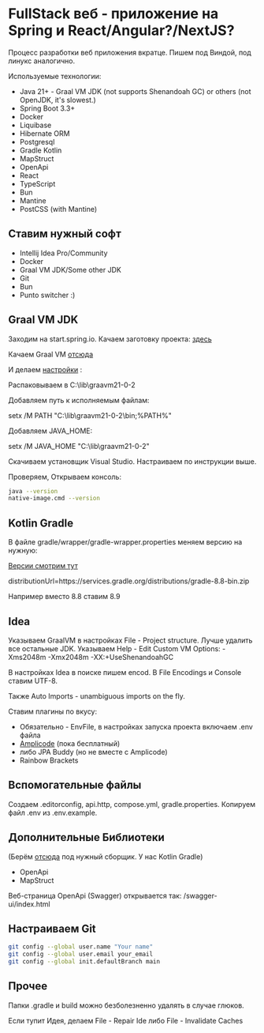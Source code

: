 # FullStack веб - приложение на Spring и React/Angular?/NextJS?

Процесс разработки веб приложения вкратце.
Пишем под Виндой, под линукс аналогично.

Используемые технологии:

- Java 21+ - Graal VM JDK (not supports Shenandoah GC) or others
(not OpenJDK, it's slowest.)
- Spring Boot 3.3+
- Docker
- Liquibase
- Hibernate ORM
- Postgresql
- Gradle Kotlin
- MapStruct
- OpenApi
- React
- TypeScript
- Bun
- Mantine
- PostCSS (with Mantine)

## Ставим нужный софт

- Intellij Idea Pro/Community
- Docker
- Graal VM JDK/Some other JDK
- Git
- Bun
- Punto switcher :)

## Graal VM JDK
Заходим на start.spring.io.
Качаем заготовку проекта:
[здесь](https://start.spring.io/#!type=gradle-project-kotlin&language=java&platformVersion=3.3.2&packaging=jar&jvmVersion=21&groupId=dev&artifactId=web&name=web&description=Web%20project%20with%20Spring%20Boot&packageName=dev.web&dependencies=native,devtools,lombok,configuration-processor,docker-compose,web,thymeleaf,security,oauth2-client,oauth2-resource-server,data-jpa,liquibase,postgresql,validation,mail,actuator,testcontainers,spring-shell)

Качаем Graal VM [отсюда](https://github.com/graalvm/graalvm-ce-builds/releases)

И делаем [настройки](https://www.graalvm.org/latest/docs/getting-started/windows/) :

Распаковываем в C:\lib\graavm21-0-2

Добавляем путь к исполняемым файлам:

setx /M PATH "C:\lib\graavm21-0-2\bin\;%PATH%"

Добавляем JAVA_HOME:

setx /M JAVA_HOME "C:\lib\graavm21-0-2\"

Скачиваем установщик Visual Studio. Настраиваем по инструкции выше.

Проверяем, Открываем консоль:
```bash
java --version
native-image.cmd --version
```

## Kotlin Gradle

В файле gradle/wrapper/gradle-wrapper.properties меняем версию на нужную:

[Версии смотрим тут](https://gradle.org/releases/)

distributionUrl=https\://services.gradle.org/distributions/gradle-8.8-bin.zip

Например вместо 8.8 ставим 8.9

## Idea

Указываем GraalVM в настройках File - Project structure.
Лучше удалить все остальные JDK.
Указываем Help - Edit Custom VM Options:
-Xms2048m
-Xmx2048m
-XX:+UseShenandoahGC

В настройках Idea в поиске пишем encod.
В File Encodings и Console ставим UTF-8.

Также Auto Imports - unambiguous imports on the fly.

Ставим плагины по вкусу:
- Обязательно - EnvFile, в настройках запуска проекта включаем .env файла
- [Amplicode](https://amplicode.ru/download/) (пока бесплатный)
- либо JPA Buddy (но не вместе с Amplicode)
- Rainbow Brackets


## Вспомогательные файлы

Создаем .editorconfig, api.http, compose.yml, gradle.properties.
Копируем файл .env из .env.example.

## Дополнительные Библиотеки

(Берём [отсюда](https://mvnrepository.com/) под нужный сборщик. У нас Kotlin Gradle)
- OpenApi
- MapStruct

Веб-страница OpenApi (Swagger) открывается так: /swagger-ui/index.html

## Настраиваем Git

```bash
git config --global user.name "Your name"
git config --global user.email your_email
git config --global init.defaultBranch main
```

## Прочее
Папки .gradle и build можно безболезненно удалять в случае глюков.

Если тупит Идея, делаем File - Repair Ide либо File - Invalidate Caches
